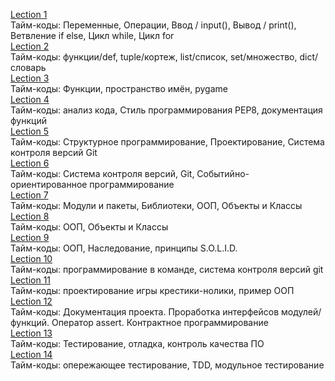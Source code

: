 [Lection 1](https://www.youtube.com/watch?v=us7y0UhTq0s&list=PLRDzFCPr95fIDJUvFxvzWxg-V9BmZlMMe&index=1)<br />
Тайм-коды: Переменные, Операции, Ввод / input(), Вывод / print(), Ветвление if else, Цикл while, Цикл for<br />
[Lection 2](https://www.youtube.com/watch?v=4NvtHHWoWXE&list=PLRDzFCPr95fIDJUvFxvzWxg-V9BmZlMMe&index=2)<br />
Тайм-коды: функции/def, tuple/кортеж, list/список, set/множество, dict/словарь<br />
[Lection 3](https://www.youtube.com/watch?v=hSmvFRMm_9Q&list=PLRDzFCPr95fIDJUvFxvzWxg-V9BmZlMMe&index=3)<br />
Тайм-коды: Функции, пространство имён, pygame<br />
[Lection 4](https://www.youtube.com/watch?v=JudiqSMKB34&list=PLRDzFCPr95fIDJUvFxvzWxg-V9BmZlMMe&index=4)<br />
Тайм-коды: анализ кода, Стиль программирования PEP8, документация функций<br />
[Lection 5](https://www.youtube.com/watch?v=wjCEEax2ZBk&list=PLRDzFCPr95fIDJUvFxvzWxg-V9BmZlMMe&index=5)<br />
Тайм-коды: Структурное программирование, Проектирование, Система контроля версий Git<br />
[Lection 6](https://www.youtube.com/watch?v=7uEB7QXsrFk&list=PLRDzFCPr95fIDJUvFxvzWxg-V9BmZlMMe&index=6)<br />
Тайм-коды: Система контроля версий, Git, Событийно-ориентированное программирование<br />
[Lection 7](https://www.youtube.com/watch?v=2zgzxM-iDh8&list=PLRDzFCPr95fIDJUvFxvzWxg-V9BmZlMMe&index=7)<br />
Тайм-коды: Модули и пакеты, Библиотеки, ООП, Объекты и Классы<br />
[Lection 8](https://www.youtube.com/watch?v=1dpEusFf_xI&list=PLRDzFCPr95fIDJUvFxvzWxg-V9BmZlMMe&index=8)<br />
Тайм-коды: ООП, Объекты и Классы<br />
[Lection 9](https://www.youtube.com/watch?v=_C2hSv2hwP4&list=PLRDzFCPr95fIDJUvFxvzWxg-V9BmZlMMe&index=9)<br />
Тайм-коды: ООП, Наследование, принципы S.O.L.I.D.<br />
[Lection 10](https://www.youtube.com/watch?v=I7YvgKqI7T8&list=PLRDzFCPr95fIDJUvFxvzWxg-V9BmZlMMe&index=10)<br />
Тайм-коды: программирование в команде, система контроля версий git<br />
[Lection 11](https://www.youtube.com/watch?v=QlYPw4vqv4Q&list=PLRDzFCPr95fIDJUvFxvzWxg-V9BmZlMMe&index=11)<br />
Тайм-коды: проектирование игры крестики-нолики, пример ООП<br />
[Lection 12](https://www.youtube.com/watch?v=jRtPmXBdi4w&list=PLRDzFCPr95fIDJUvFxvzWxg-V9BmZlMMe&index=12)<br />
Тайм-коды: Документация проекта. Проработка интерфейсов модулей/функций. Оператор assert. Контрактное программирование<br />
[Lection 13](https://www.youtube.com/watch?v=Kyi65ceYjlQ&list=PLRDzFCPr95fIDJUvFxvzWxg-V9BmZlMMe&index=13)<br />
Тайм-коды: Тестирование, отладка, контроль качества ПО<br />
[Lection 14](https://www.youtube.com/watch?v=Th2D6B1kPOc&list=PLRDzFCPr95fIDJUvFxvzWxg-V9BmZlMMe&index=14)<br />
Тайм-коды: опережающее тестирование, TDD, модульное тестирование<br />
